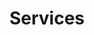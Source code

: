 ---
title: "Services"
description: "The road to nurtured copy and content is urprisingly effortless. Learn about the Nurse Media process."
type: "services"
---